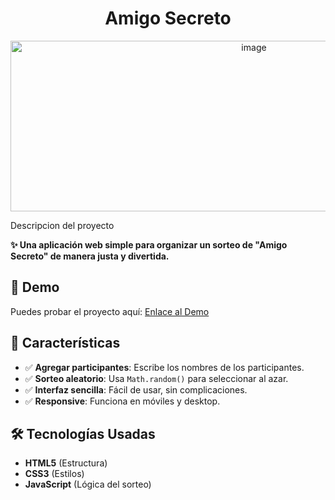 <h1 align="center">Amigo Secreto</h1>
<p align = "center">
<img width="763" height="273" alt="image" src="https://github.com/user-attachments/assets/532debf9-4a79-4f85-9082-cf2249c52e10" />
</p>

<p>Descripcion del proyecto</p>

<p><strong><span class="emoji">✨</span> Una aplicación web simple para organizar un sorteo de "Amigo Secreto" de manera justa y divertida.</strong></p>
<h2><span class="emoji">🚀</span> Demo</h2>
    <p>Puedes probar el proyecto aquí: <a href="">Enlace al Demo</a></p>
    <h2><span class="emoji">📌</span> Características</h2>
    <ul>
        <li><span class="badge">✅</span> <strong>Agregar participantes</strong>: Escribe los nombres de los participantes.</li>
        <li><span class="badge">✅</span> <strong>Sorteo aleatorio</strong>: Usa <code>Math.random()</code> para seleccionar al azar.</li>
        <li><span class="badge">✅</span> <strong>Interfaz sencilla</strong>: Fácil de usar, sin complicaciones.</li>
        <li><span class="badge">✅</span> <strong>Responsive</strong>: Funciona en móviles y desktop.</li>
    </ul>
    <h2><span class="emoji">🛠️</span> Tecnologías Usadas</h2>
    <ul>
        <li><strong>HTML5</strong> (Estructura)</li>
        <li><strong>CSS3</strong> (Estilos)</li>
        <li><strong>JavaScript</strong> (Lógica del sorteo)</li>
    </ul>
